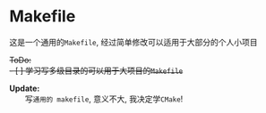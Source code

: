 # Makefile
这是一个通用的`Makefile`, 经过简单修改可以适用于大部分的个人小项目

~~ToDo:~~  
~~- [ ] 学习写多级目录的可以用于大项目的`Makefile`~~

**Update:**  
　　写`通用的 makefile`, 意义不大, 我决定学`CMake`!
